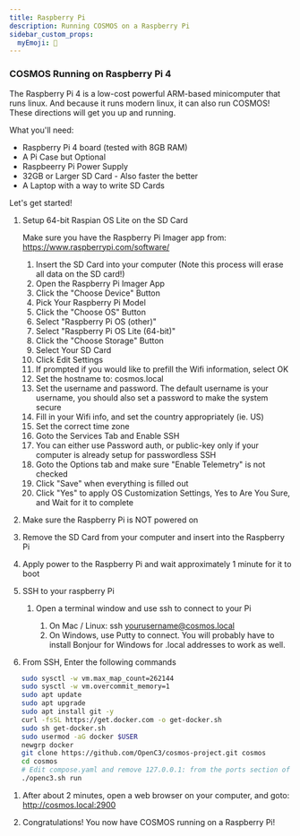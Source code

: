 ```yaml
---
title: Raspberry Pi
description: Running COSMOS on a Raspberry Pi
sidebar_custom_props:
  myEmoji: 🍓
---
```


### COSMOS Running on Raspberry Pi 4

The Raspberry Pi 4 is a low-cost powerful ARM-based minicomputer that runs linux. And because it runs modern linux, it can also run COSMOS! These directions will get you up and running.

What you'll need:

- Raspberry Pi 4 board (tested with 8GB RAM)
- A Pi Case but Optional
- Raspbeerry Pi Power Supply
- 32GB or Larger SD Card - Also faster the better
- A Laptop with a way to write SD Cards

Let's get started!

1. Setup 64-bit Raspian OS Lite on the SD Card

   Make sure you have the Raspberry Pi Imager app from: https://www.raspberrypi.com/software/

   1. Insert the SD Card into your computer (Note this process will erase all data on the SD card!)
   1. Open the Raspberry Pi Imager App
   1. Click the "Choose Device" Button
   1. Pick Your Raspberry Pi Model
   1. Click the "Choose OS" Button
   1. Select "Raspberry Pi OS (other)"
   1. Select "Raspberry Pi OS Lite (64-bit)"
   1. Click the "Choose Storage" Button
   1. Select Your SD Card
   1. Click Edit Settings
   1. If prompted if you would like to prefill the Wifi information, select OK
   1. Set the hostname to: cosmos.local
   1. Set the username and password. The default username is your username, you should also set a password to make the system secure
   1. Fill in your Wifi info, and set the country appropriately (ie. US)
   1. Set the correct time zone
   1. Goto the Services Tab and Enable SSH
   1. You can either use Password auth, or public-key only if your computer is already setup for passwordless SSH
   1. Goto the Options tab and make sure "Enable Telemetry" is not checked
   1. Click "Save" when everything is filled out
   1. Click "Yes" to apply OS Customization Settings, Yes to Are You Sure, and Wait for it to complete

1. Make sure the Raspberry Pi is NOT powered on

1. Remove the SD Card from your computer and insert into the Raspberry Pi

1. Apply power to the Raspberry Pi and wait approximately 1 minute for it to boot

1. SSH to your raspberry Pi

   1. Open a terminal window and use ssh to connect to your Pi

      1. On Mac / Linux: ssh yourusername@cosmos.local
      1. On Windows, use Putty to connect. You will probably have to install Bonjour for Windows for .local addresses to work as well.

1. From SSH, Enter the following commands

```bash
   sudo sysctl -w vm.max_map_count=262144
   sudo sysctl -w vm.overcommit_memory=1
   sudo apt update
   sudo apt upgrade
   sudo apt install git -y
   curl -fsSL https://get.docker.com -o get-docker.sh
   sudo sh get-docker.sh
   sudo usermod -aG docker $USER
   newgrp docker
   git clone https://github.com/OpenC3/cosmos-project.git cosmos
   cd cosmos
   # Edit compose.yaml and remove 127.0.0.1: from the ports section of the openc3-traefik service
   ./openc3.sh run
```

1. After about 2 minutes, open a web browser on your computer, and goto: http://cosmos.local:2900

1. Congratulations! You now have COSMOS running on a Raspberry Pi!
